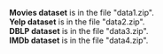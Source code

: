 **Movies dataset** is in the file "data1.zip". <br />
**Yelp dataset** is in the file "data2.zip". <br />
**DBLP dataset** is in the file "data3.zip". <br />
**IMDb dataset** is in the file "data4.zip". <br />
